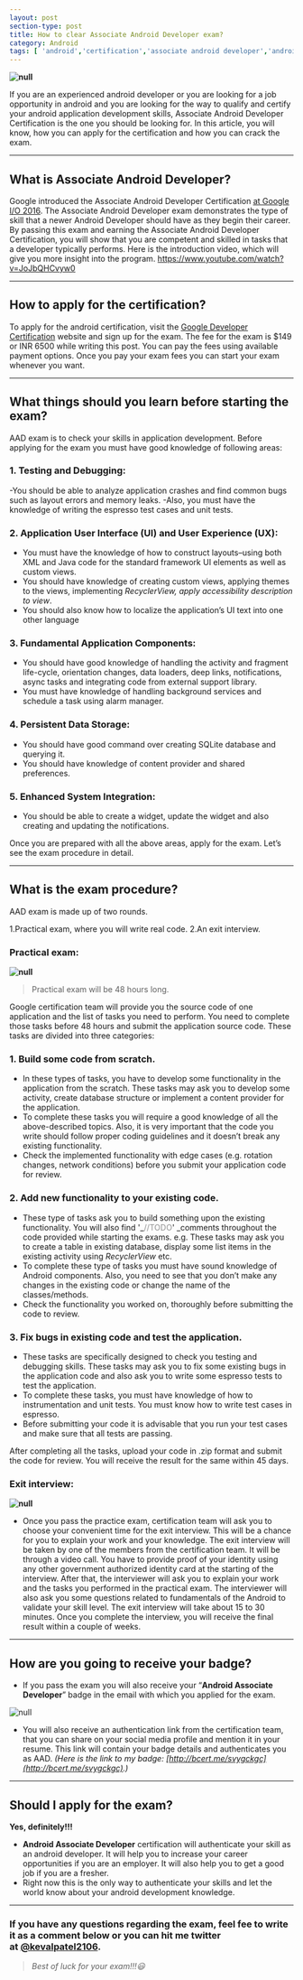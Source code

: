 ```yaml
---
layout: post
section-type: post
title: How to clear Associate Android Developer exam?
category: Android
tags: [ 'android','certification','associate android developer','android certification' ]
---
```


**![null](https://kevalpatel2106.github.io/img/blog/aad-certificate/image.jpeg "null")**

If you are an experienced android developer or you are looking for a job opportunity in android and you are looking for the way to qualify and certify your android application development skills, Associate Android Developer Certification is the one you should be looking for. In this article, you will know, how you can apply for the certification and how you can crack the exam.

* * *

## **What is Associate Android Developer?**

Google introduced the Associate Android Developer Certification [<u>at Google I/O 2016</u>](https://www.youtube.com/watch?v=Yu2oGere_Mc). The Associate Android Developer exam demonstrates the type of skill that a newer Android Developer should have as they begin their career. By passing this exam and earning the Associate Android Developer Certification, you will show that you are competent and skilled in tasks that a developer typically performs. Here is the introduction video, which will give you more insight into the program. https://www.youtube.com/watch?v=JoJbQHCvyw0

* * *

## **How to apply for the certification?**

To apply for the android certification, visit the [<u>Google Developer Certification</u>](https://developers.google.com/training/certification/) website and sign up for the exam. The fee for the exam is $149 or INR 6500 while writing this post. You can pay the fees using available payment options. Once you pay your exam fees you can start your exam whenever you want.

* * *

## **What things should you learn before starting the exam?**

AAD exam is to check your skills in application development. Before applying for the exam you must have good knowledge of following areas:

### **1\. Testing and Debugging:**

-You should be able to analyze application crashes and find common bugs such as layout errors and memory leaks.
-Also, you must have the knowledge of writing the espresso test cases and unit tests.

### **2\. Application User Interface (UI) and User Experience (UX):**

- You must have the knowledge of how to construct layouts–using both XML and Java code for the standard framework UI elements as well as custom views.
- You should have knowledge of creating custom views, applying themes to the views, implementing _RecyclerView, apply accessibility description to view_.
- You should also know how to localize the application’s UI text into one other language

### **3\. Fundamental Application Components:**

- You should have good knowledge of handling the activity and fragment life-cycle, orientation changes, data loaders, deep links, notifications, async tasks and integrating code from external support library.
- You must have knowledge of handling background services and schedule a task using alarm manager.

### **4\. Persistent Data Storage:**

- You should have good command over creating SQLite database and querying it.
- You should have knowledge of content provider and shared preferences.

### **5\. Enhanced System Integration:**

- You should be able to create a widget, update the widget and also creating and updating the notifications.

Once you are prepared with all the above areas, apply for the exam. Let’s see the exam procedure in detail.

* * *

## **What is the exam procedure?**

AAD exam is made up of two rounds.

1.Practical exam, where you will write real code.
2.An exit interview.

### **Practical exam:**

**![null](https://kevalpatel2106.github.io/img/blog/aad-certificate/image1.jpeg "null")**

> Practical exam will be 48 hours long.

Google certification team will provide you the source code of one application and the list of tasks you need to perform. You need to complete those tasks before 48 hours and submit the application source code. These tasks are divided into three categories:

### **1\. Build some code from scratch.**

- In these types of tasks, you have to develop some functionality in the application from the scratch. These tasks may ask you to develop some activity, create database structure or implement a content provider for the application.
- To complete these tasks you will require a good knowledge of all the above-described topics. Also, it is very important that the code you write should follow proper coding guidelines and it doesn’t break any existing functionality.
- Check the implemented functionality with edge cases (e.g. rotation changes, network conditions) before you submit your application code for review.

### **2\. Add new functionality to your existing code.**

- These type of tasks ask you to build something upon the existing functionality. You will also find '_<span style="color: #919191;">//TODO</span>' _comments throughout the code provided while starting the exams. e.g. These tasks may ask you to create a table in existing database, display some list items in the existing activity using _RecyclerView_ etc.
- To complete these type of tasks you must have sound knowledge of Android components. Also, you need to see that you don’t make any changes in the existing code or change the name of the classes/methods.
- Check the functionality you worked on, thoroughly before submitting the code to review.

### **3\. Fix bugs in existing code and test the application.**

- These tasks are specifically designed to check you testing and debugging skills. These tasks may ask you to fix some existing bugs in the application code and also ask you to write some espresso tests to test the application.
- To complete these tasks, you must have knowledge of how to instrumentation and unit tests. You must know how to write test cases in espresso.
- Before submitting your code it is advisable that you run your test cases and make sure that all tests are passing.

After completing all the tasks, upload your code in .zip format and submit the code for review. You will receive the result for the same within 45 days.

### **Exit interview:**

**![null](https://kevalpatel2106.github.io/img/blog/aad-certificate/image3.png "null")** 

- Once you pass the practice exam, certification team will ask you to choose your convenient time for the exit interview. This will be a chance for you to explain your work and your knowledge. The exit interview will be taken by one of the members from the certification team. It will be through a video call. You have to provide proof of your identity using any other government authorized identity card at the starting of the interview. After that, the interviewer will ask you to explain your work and the tasks you performed in the practical exam. The interviewer will also ask you some questions related to fundamentals of the Android to validate your skill level. The exit interview will take about 15 to 30 minutes. Once you complete the interview, you will receive the final result within a couple of weeks.

* * *

## **How are you going to receive your badge?**

- If you pass the exam you will also receive your “**Android Associate Developer**” badge in the email with which you applied for the exam.

![null](https://kevalpatel2106.github.io/img/blog/aad-certificate/image4.png "null")

- You will also receive an authentication link from the certification team, that you can share on your social media profile and mention it in your resume. This link will contain your badge details and authenticates you as AAD. _(Here is the link to my badge: [http://bcert.me/svygckgc](http://bcert.me/svygckgc).)_

* * *

## Should I apply for the exam?

**Yes, definitely!!!**

- **Android Associate Developer** certification will authenticate your skill as an android developer. It will help you to increase your career opportunities if you are an employer. It will also help you to get a good job if you are a fresher.
- Right now this is the only way to authenticate your skills and let the world know about your android development knowledge.

* * *

### If you have any questions regarding the exam, feel fee to write it as a comment below or you can hit me twitter at [@kevalpatel2106](https://twitter.com/kevalpatel2106).

> _Best of luck for your exam!!!😃_